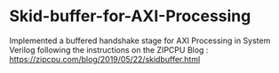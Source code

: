 # Skid-buffer-for-AXI-Processing

Implemented a buffered handshake stage for AXI Processing in System Verilog following the instructions on the ZIPCPU Blog : https://zipcpu.com/blog/2019/05/22/skidbuffer.html
